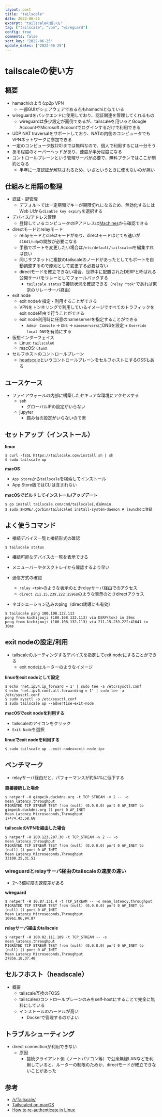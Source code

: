 ```yaml
---
layout: post
title: "tailscale"
date: 2022-06-25
excerpt: "tailscaleの使い方"
tag: ["tailscale", "vpn", "wireguard"]
config: true
comments: false
sort_key: "2022-06-25"
update_dates: ["2022-06-25"]
---
```


# tailscaleの使い方

## 概要
 - hamachiのようなp2p VPN
   - 一部GUIがシェアウェアである点もhamachiと似ている
 - wireguardをバックエンドに使用しており、認証関連を管理してくれるもの
   - wireguardは多少設定が面倒であるが、tailscaleを用いるとGoogle AccountやMicrosoft Accountでログインするだけで利用できる
 - UDP NAT traversalをサポートしており、NATの内側のコンピュータでもVPNネットワークに参加できる
 - 一定のコンピュータ数(20)までは無料なので、個人で利用するには十分そう
 - ある程度のオーバーヘッドがあり、速度が半分程度になる
 - コントロールプレーンという管理サーバが必要で、無料プランではここが制約となる
   - 半年に一度認証が解除されるため、いざというときに使えないのが痛い

## 仕組みと用語の整理
 - 認証・鍵管理
   - デフォルトでは一定期間でキーが期限切れになるため、無効化するにはWeb UIから`disable key expiry`を選択する
 - デバイス/アドレス管理
   - 登録しているコンピュータのIPアドレスは[Machines](https://login.tailscale.com/admin/machines)から確認できる
 - directモードとrelayモード
   - relayモードとdirectモードがあり、directモードはとても速いが`41641/udp`の開放が必要になる
   - 手動でポートを変更したい場合は`/etc/default/tailscaled`を編集すれば良い
   - 同じサブネットに複数のtailscaleのノードがあったとしてもポートを自動調整するので原則として変更する必要はない
   - directモードを確立できない場合、世界中に配置されたDERPと呼ばれる公開サーバをリレーとしてフォールバックする
     - `tailscale status`で接続状況を確認できる（`relay "tok"`であれば東京のリレーサーバ経由）
 - exit node
   - exit nodeを指定・利用することができる
   - VPNをトンネリングで利用しているイメージですべてのトラフィックをexit node経由で行うことができる
   - exit node利用時に任意のnameserverを指定することができる
     - `Admin Console` -> `DNS` -> `nameservers`にDNSを設定 + `Override local DNS`を有効にする
 - 仮想インターフェイス
   - Linux: `tailscale0`
   - macOS: `utunX`
 - セルフホストのコントロールプレーン
   - [headscale](https://github.com/juanfont/headscale)というコントロールプレーンをセルフホストにするOSSもある

## ユースケース
 - ファイアウォールの内部に構築したセキュアな環境にアクセスする
   - ssh
     - グローバルIPの設定がいらない
   - jupyter
     - 踏み台の設定がいらないので楽

## セットアップ（インストール）

**linux**
```console
$ curl -fsSL https://tailscale.com/install.sh | sh
$ sudo tailscale up
```

**macOS**
 - `App Store`から`tailscale`を検索してインストール
 - App Store版ではCLIは含まれない

**macOSでビルドしてインストール/アップデート**
```console
$ go install tailscale.com/cmd/tailscale{,d}@main
$ sudo $HOME/.go/bin/tailscaled install-system-daemon # launchdに登録
```

## よく使うコマンド
 - 接続デバイス一覧と接続形式の確認

```console
$ tailscale status
```
 - 接続可能なデバイスの一覧を表示できる
 - メニューバーやタスクトレイから確認するより早い
 - 通信方式の確認
   - `relay <tok>`のような表示のときrelayサーバ経由でのアクセス
   - `direct 211.15.239.222:15968`のような表示のときdirectアクセス

 - ネゴシエーション込みのping（direct誘導にも有効）

```console
$ tailscale ping 100.108.132.113
pong from kichijouji (100.108.132.113) via DERP(tok) in 39ms
pong from kichijouji (100.108.132.113) via 211.15.239.222:41641 in 38ms
```

## exit nodeの設定/利用
 - tailscaleのルーティングするデバイスを指定してexit nodeにすることができる
   - exit nodeはルーターのようなイメージ

**linuxをexit nodeとして設定**
```console
$ echo 'net.ipv4.ip_forward = 1' | sudo tee -a /etc/sysctl.conf
$ echo 'net.ipv6.conf.all.forwarding = 1' | sudo tee -a /etc/sysctl.conf
$ sudo sysctl -p /etc/sysctl.conf
$ sudo tailscale up --advertise-exit-node
```

**macOSでexit nodeを利用する**
 - tailscaleのアイコンをクリック
 - `Exit Node`を選択

**linuxでexit nodeを利用する**
```console
$ sudo tailscale up --exit-node=<exit-node-ip>
```

## ベンチマーク
 - relayサーバ経由だと、パフォーマンスが約54%に低下する

**直接接続した場合**
```console
$ netperf -H gimpeik.duckdns.org -t TCP_STREAM -v 2 -- -o mean_latency,throughput
MIGRATED TCP STREAM TEST from (null) (0.0.0.0) port 0 AF_INET to gimpeik.duckdns.org () port 0 AF_INET
Mean Latency Microseconds,Throughput
17474.43,58.68
```

**tailscaleのVPNを経由した場合**
```console
$ netperf -H 100.123.207.30 -t TCP_STREAM -v 2 -- -o mean_latency,throughput
MIGRATED TCP STREAM TEST from (null) (0.0.0.0) port 0 AF_INET to (null) () port 0 AF_INET
Mean Latency Microseconds,Throughput
33108.25,31.51
```

### wireguardとrelayサーバ経由のtailscaleの速度の違い
 - 2〜3倍程度の速度差がある

**wireguard**
```console
$ netperf -H 10.87.131.4 -t TCP_STREAM -- -o mean_latency,throughput
MIGRATED TCP STREAM TEST from (null) (0.0.0.0) port 0 AF_INET to (null) () port 0 AF_INET
Mean Latency Microseconds,Throughput
10961.86,94.87
```

**relayサーバ経由のtailscale**
```console
$ netperf -H 100.82.111.109 -t TCP_STREAM -- -o mean_latency,throughput
MIGRATED TCP STREAM TEST from (null) (0.0.0.0) port 0 AF_INET to (null) () port 0 AF_INET
Mean Latency Microseconds,Throughput
27856.18,37.48
```

## セルフホスト（headscale）
 - 概要
   - tailscale互換のFOSS
   - tailscaleのコントロールプレーンのみをself-hostにすることで完全に無料にしている
   - インストールのハードルが高い
     - Dockerで管理するのがよい

## トラブルシューティング
 - direct connectionが利用できない
   - 原因
     - 接続クライアント側（ノートパソコン等）で公衆無線LANなどを利用していると、ルーターの制限のためか、directモードが確立できないことがあった

## 参考
 - [/r/Tailscale/](https://www.reddit.com/r/Tailscale/)
 - [Tailscaled on macOS](https://github.com/tailscale/tailscale/wiki/Tailscaled-on-macOS)
 - [How to re-authenticate in Linux](https://github.com/tailscale/tailscale/issues/367)
